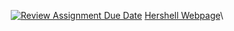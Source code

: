 <div align="center">

[![Review Assignment Due Date](https://classroom.github.com/assets/deadline-readme-button-22041afd0340ce965d47ae6ef1cefeee28c7c493a6346c4f15d667ab976d596c.svg)](https://classroom.github.com/a/F_ZxA40x)
[Hershell Webpage](https://pupt-dit-hershell.netlify.app/)\

</div>
